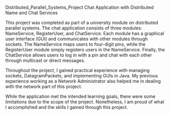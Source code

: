 Distributed_Parallel_Systems_Project
Chat Application with Distributed Name and Chat Services

This project was completed as part of a university module on distributed parallel systems. The chat application consists of three modules: NameService, RegisterUser, and ChatService. Each module has a graphical user interface (GUI) and communicates with other modules through sockets. The NameService maps users to four-digit pins, while the RegisterUser module simply registers users in the NameService. Finally, the ChatService allows users to log in with a pin and chat with each other through multicast or direct messages.

Throughout the project, I gained practical experience with managing sockets, DatagramPackets, and implementing GUIs in Java. My previous experience working as a Network Administrator also helped me in dealing with the network part of this project.

While the application met the intended learning goals, there were some limitations due to the scope of the project. Nonetheless, I am proud of what I accomplished and the skills I gained through this project.
